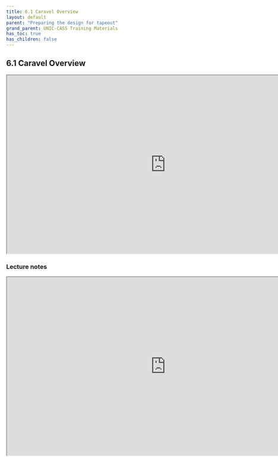 ```yaml
---
title: 6.1 Caravel Overview
layout: default
parent: "Preparing the design for tapeout"
grand_parent: UNIC-CASS Training Materials
has_toc: true
has_children: false
---
```


## 6.1 Caravel Overview

<iframe src="https://drive.google.com/file/d/17-GuiiVHizi6N59nA3YrrO0addBBZeG9/preview" width="854" height="480" allow="autoplay"></iframe>

### Lecture notes
<iframe src="https://docs.google.com/document/d/e/2PACX-1vTFc8DixUTqewFt-WRKd8mIpLNoRuzmo-aX2EcC_tGknWvYYmOAgPjWoWNVeUoCmWb9q3fPfiZlHDHf/pub?embedded=true" width="854" height="480"></iframe>